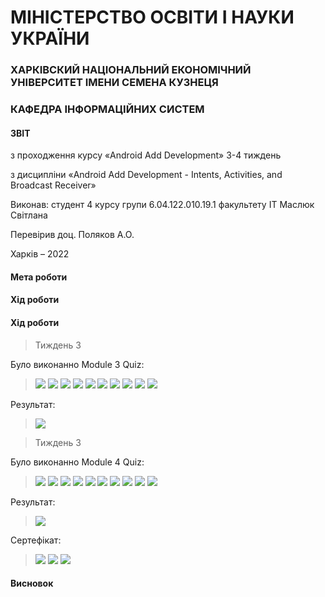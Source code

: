 # МІНІСТЕРСТВО ОСВІТИ І НАУКИ УКРАЇНИ

### ХАРКІВСКИЙ НАЦІОНАЛЬНИЙ ЕКОНОМІЧНИЙ УНІВЕРСИТЕТ ІМЕНИ СЕМЕНА КУЗНЕЦЯ

### КАФЕДРА ІНФОРМАЦІЙНИХ СИСТЕМ


#### ЗВІТ

з проходження курсу «Android Add Development» 3-4 тиждень

з дисципліни «Android Add Development - Intents, Activities, and Broadcast Receiver»

Виконав:
студент 4 курсу
групи  6.04.122.010.19.1
факультету ІТ
Маcлюк Світлана

Перевірив
доц. Поляков А.О.

Харків – 2022

#### Мета роботи

#### Хід роботи

#### Хід роботи
>Тиждень 3

Було виконанно Module 3 Quiz:
>![](img/module3quiz/Q3_1.png)
>![](img/module3quiz/Q3_2.png)
>![](img/module3quiz/Q3_3.png)
>![](img/module3quiz/Q3_4.png)
>![](img/module3quiz/Q3_5.png)
>![](img/module3quiz/Q3_6.png)
>![](img/module3quiz/Q3_7.png)
>![](img/module3quiz/Q3_8.png)
>![](img/module3quiz/Q3_9.png)
>![](img/module3quiz/Q3_10.png)

Результат:
>![](img/module3quiz/Q3.png)

> Тиждень 3

Було виконанно Module 4 Quiz:
>![](img/module4quiz/Q4_1.png)
>![](img/module4quiz/Q4_2.png)
>![](img/module4quiz/Q4_3.png)
>![](img/module4quiz/Q4_4.png)
>![](img/module4quiz/Q4_5.png)
>![](img/module4quiz/Q4_6.png)
>![](img/module4quiz/Q4_7.png)
>![](img/module4quiz/Q4_8.png)
>![](img/module4quiz/Q4_9.png)
>![](img/module4quiz/Q4_10.png)

Результат:
>![](img/module4quiz/Q4.png)

Сертефікат:
>![](img/certificat/Certificat_1.png)
>![](img/certificat/Certificat_2.png)
>![](img/certificat/Certificat_3.png)

#### Висновок
